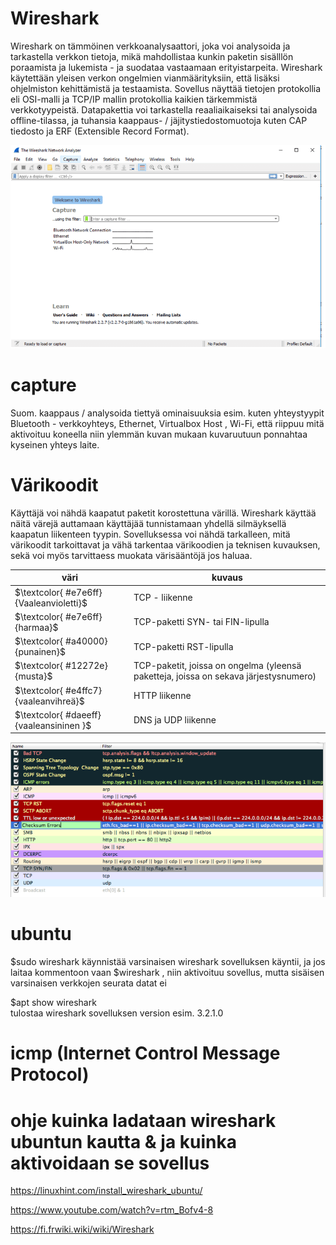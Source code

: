 # Wireshark

Wireshark on tämmöinen verkkoanalysaattori, joka voi analysoida ja tarkastella verkkon tietoja, mikä mahdollistaa kunkin paketin sisälllön poraamista ja lukemista - ja suodataa vastaamaan erityistarpeita. Wireshark käytettään yleisen verkon ongelmien vianmäärityksiin, että lisäksi ohjelmiston kehittämistä ja testaamista. Sovellus näyttää tietojen protokollia eli OSI-malli ja TCP/IP mallin protokollia kaikien tärkemmistä verkkotyypeistä. Datapakettia voi tarkastella reaaliaikaiseksi tai analysoida offline-tilassa, ja tuhansia kaappaus- / jäjitystiedostomuotoja kuten CAP tiedosto ja ERF (Extensible Record Format). 

<img src="images/wireshark-software1.PNG" width="625">

# capture

Suom. kaappaus / analysoida tiettyä ominaisuuksia esim. kuten yhteystyypit Bluetooth - verkkoyhteys, Ethernet, Virtualbox Host , Wi-Fi, että riippuu mitä aktivoituu koneella niin ylemmän kuvan mukaan kuvaruutuun ponnahtaa kyseinen yhteys laite.

# Värikoodit

Käyttäjä voi nähdä kaapatut paketit korostettuna värillä. Wireshark käyttää näitä värejä auttamaan käyttäjää tunnistamaan yhdellä silmäyksellä kaapatun liikenteen tyypin. Sovelluksessa voi nähdä tarkalleen, mitä värikoodit tarkoittavat ja vähä tarkentaa värikoodien ja teknisen kuvauksen, sekä voi myös tarvittaess muokata värisääntöjä jos haluaa.

| väri | kuvaus | 
| ----- | ----- |
| $\textcolor{ #e7e6ff}{Vaaleanvioletti}$ | TCP - liikenne |
| $\textcolor{ #e7e6ff}{harmaa}$ | TCP-paketti SYN- tai FIN-lipulla |
| $\textcolor{ #a40000}{punainen}$ | TCP-paketti RST-lipulla |
| $\textcolor{ #12272e}{musta}$ | TCP-paketit, joissa on ongelma (yleensä paketteja, joissa on sekava järjestysnumero) |
| $\textcolor{ #e4ffc7}{vaaleanvihreä}$ | HTTP liikenne |
| $\textcolor{ #daeeff}{vaaleansininen }$ | DNS ja UDP liikenne |

<img src="images/wireshark-colorrules.PNG" width="750">

# ubuntu

$sudo wireshark 
käynnistää varsinaisen wireshark sovelluksen käyntii, ja jos laitaa kommentoon vaan $wireshark , niin aktivoituu sovellus, mutta sisäisen varsinaisen verkkojen seurata datat ei

$apt show wireshark <br>
tulostaa wireshark sovelluksen version esim. 3.2.1.0

# icmp (Internet Control Message Protocol)

# ohje kuinka ladataan wireshark ubuntun kautta & ja kuinka aktivoidaan se sovellus <br>
https://linuxhint.com/install_wireshark_ubuntu/<br>

https://www.youtube.com/watch?v=rtm_Bofv4-8 <br>

https://fi.frwiki.wiki/wiki/Wireshark <br>
